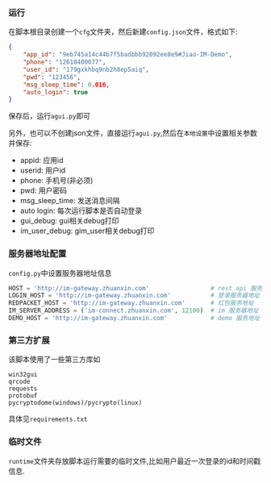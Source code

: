 ### 运行

在脚本根目录创建一个`cfg`文件夹，然后新建`config.json`文件，格式如下:

````json
{
    "app_id": "9eb745a14c44b7f5badbbb92092ee8e9#Jiao-IM-Demo",
    "phone": "12618400077",
    "user_id": "179gxkhbq9nb2h8ep5aiq",
    "pwd": "123456",
    "msg_sleep_time": 0.016,
    "auto_login": true
}
````

保存后，运行`agui.py`即可

另外，也可以不创建json文件，直接运行`agui.py`,然后在`本地设置`中设置相关参数并保存:

- appid: 应用id
- userid: 用户id
- phone: 手机号(非必须)
- pwd: 用户密码
- msg_sleep_time: 发送消息间隔
- auto login: 每次运行脚本是否自动登录
- gui_debug: gui相关debug打印
- im_user_debug: gim_user相关debug打印

### 服务器地址配置

`config.py`中设置服务器地址信息

````python
HOST = 'http://im-gateway.zhuanxin.com'                 # rest api 服务器地址
LOGIN_HOST = 'http://im-gateway.zhuanxin.com'           # 登录服务器地址
REDPACKET_HOST = 'http://im-gateway.zhuanxin.com'       # 红包服务地址
IM_SERVER_ADDRESS = ('im-connect.zhuanxin.com', 12100)  # im 服务器地址
DEMO_HOST = 'http://im-gateway.zhuanxin.com'            # demo 服务地址
````

### 第三方扩展

该脚本使用了一些第三方库如

```
win32gui
qrcode
requests
protobuf
pycryptodome(windows)/pycrypto(linux)
```

具体见`requirements.txt`

### 临时文件

`runtime`文件夹存放脚本运行需要的临时文件,比如用户最近一次登录的id和时间戳信息.